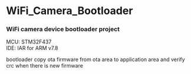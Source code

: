 # WiFi_Camera_Bootloader
### WiFi camera device bootloader project<br>
MCU: STM32F437<br>
IDE: IAR for ARM v7.8<br>

bootloader copy ota firmware from ota area to application area and verify crc when there is new firmware <br>

